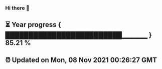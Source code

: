 ### Hi there 👋
⏳ Year progress { █████████████████████████▁▁▁▁▁ } 85.21 %
---
⏰ Updated on Mon, 08 Nov 2021 00:26:27 GMT
---
